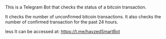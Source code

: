 This is a Telegram Bot that checks the status of a bitcoin transaction.

It checks the number of unconfirmed bitcoin transactions.
It also checks the number of confirmed transaction for the past 24 hours.

less
It can be accessed at: https://t.me/hayzedSmartBot
